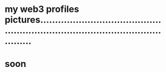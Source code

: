 # my web3 profiles pictures.......................................................................................................
# soon
